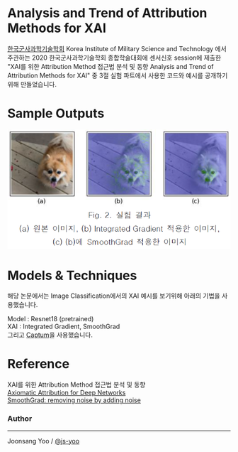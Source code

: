 # Analysis and Trend of Attribution Methods for XAI   
   
[한국군사과학기술학회](http://www.kimst.or.kr/) Korea Institute of Military Science and Technology  에서 주관하는 2020 한국군사과학기술학회 종합학술대회에 센서신호 session에 제출한 "XAI를 위한 Attribution Method 접근법 분석 및 동향 Analysis and Trend of Attribution Methods for XAI" 중 3절 실험 파트에서 사용한 코드와 예시를 공개하기 위해 만들었습니다.



# Sample Outputs
![sample.png](./sample.png)



# Models & Techniques
해당 논문에서는 Image Classification에서의 XAI 예시를 보기위해 아래의 기법을 사용했습니다.   

Model : Resnet18 (pretrained)   
XAI : Integrated Gradient, SmoothGrad    
그리고 [Captum](https://github.com/pytorch/captum)을 사용했습니다.
    
   
      
   
# Reference
XAI를 위한 Attribution Method 접근법 분석 및 동향    
[Axiomatic Attribution for Deep Networks](https://arxiv.org/abs/1703.01365)   
[SmoothGrad: removing noise by adding noise](https://arxiv.org/abs/1706.03825)   

### Author
----------
Joonsang Yoo / [@js-yoo](https://github.com/js-yoo)
